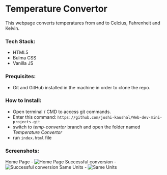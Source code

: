 # Temperature Convertor

This webpage converts temperatures from and to Celcius, Fahrenheit and Kelvin.

### Tech Stack:

- HTML5
- Bulma CSS
- Vanilla JS

### Prequisites:

- Git and GitHub installed in the machine in order to clone the repo.

### How to Install:

- Open terminal / CMD to access git commands.
- Enter this command:
  `https://github.com/joshi-kaushal/Web-dev-mini-projects.git`
- switch to _temp-convertor_ branch and open the folder named _Temperature Convertor_
- run `index.html` file

### Screenshots:

Home Page -
![Home Page](https://github.com/joshi-kaushal/Web-dev-mini-projects/blob/temp-convertor/Temperature%20Convertor/home.png)
Successful conversion -
![Successful conversion](https://github.com/joshi-kaushal/Web-dev-mini-projects/blob/temp-convertor/Temperature%20Convertor/assets/home.png)
Same Units -
![Same Units](https://github.com/joshi-kaushal/Web-dev-mini-projects/blob/temp-convertor/Temperature%20Convertor/assets/same-units.jpg)
